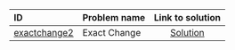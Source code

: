| ID | Problem name | Link to solution |
|:---|:---|:---:|
| [exactchange2](https://open.kattis.com/problems/exactchange2) | Exact Change | [Solution](https://github.com/versenyi98/kattis-solutions/tree/main/solutions/exactchange2)|
